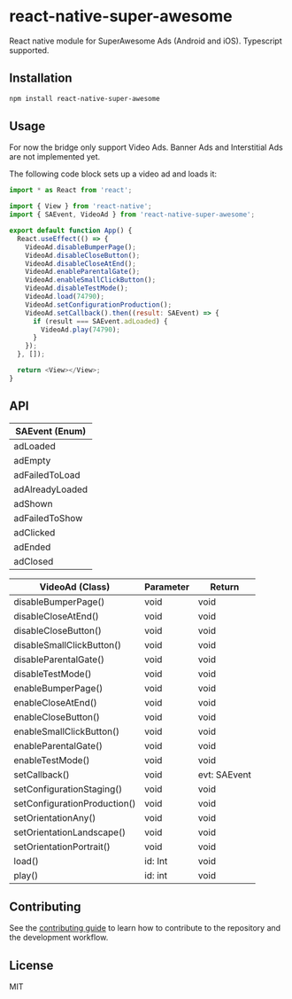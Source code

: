 # react-native-super-awesome

React native module for SuperAwesome Ads (Android and iOS). Typescript supported.

## Installation

```sh
npm install react-native-super-awesome
```

## Usage

For now the bridge only support Video Ads. Banner Ads and Interstitial Ads are not implemented yet.

The following code block sets up a video ad and loads it:

```js
import * as React from 'react';

import { View } from 'react-native';
import { SAEvent, VideoAd } from 'react-native-super-awesome';

export default function App() {
  React.useEffect(() => {
    VideoAd.disableBumperPage();
    VideoAd.disableCloseButton();
    VideoAd.disableCloseAtEnd();
    VideoAd.enableParentalGate();
    VideoAd.enableSmallClickButton();
    VideoAd.disableTestMode();
    VideoAd.load(74790);
    VideoAd.setConfigurationProduction();
    VideoAd.setCallback().then((result: SAEvent) => {
      if (result === SAEvent.adLoaded) {
        VideoAd.play(74790);
      }
    });
  }, []);

  return <View></View>;
}
```

## API

| SAEvent (Enum)           | 
| ------------------------ | 
| adLoaded                 |
| adEmpty                  |
| adFailedToLoad           | 
| adAlreadyLoaded          | 
| adShown                  | 
| adFailedToShow           | 
| adClicked                | 
| adEnded                  | 
| adClosed                 | 

| VideoAd (Class)             | Parameter | Return          |
| ------------------------    | --------- | --------------- |
| disableBumperPage()         | void      | void            |
| disableCloseAtEnd()         | void      | void            |
| disableCloseButton()        | void      | void            |
| disableSmallClickButton()   | void      | void            |
| disableParentalGate()       | void      | void            |
| disableTestMode()           | void      | void            |
| enableBumperPage()          | void      | void            |
| enableCloseAtEnd()          | void      | void            |
| enableCloseButton()         | void      | void            |
| enableSmallClickButton()    | void      | void            |
| enableParentalGate()        | void      | void            |
| enableTestMode()            | void      | void            |
| setCallback()               | void      | evt: SAEvent    |
| setConfigurationStaging()   | void      | void            |
| setConfigurationProduction()| void      | void            |
| setOrientationAny()         | void      | void            |
| setOrientationLandscape()   | void      | void            |
| setOrientationPortrait()    | void      | void            |
| load()                      | id: Int   | void            |
| play()                      | id: int   | void            |


## Contributing

See the [contributing guide](CONTRIBUTING.md) to learn how to contribute to the repository and the development workflow.

## License

MIT
